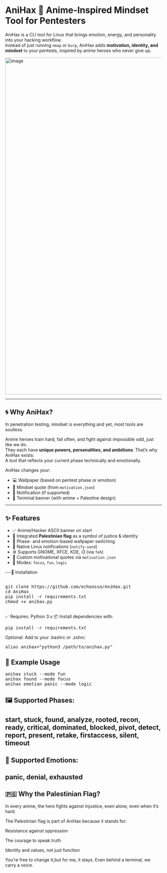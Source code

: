  # AniHax 🧠 Anime-Inspired Mindset Tool for Pentesters

AniHax is a CLI tool for Linux that brings emotion, energy, and personality into your hacking workflow.  
Instead of just running `nmap` or `burp`, AniHax adds **motivation, identity, and mindset** to your pentests, inspired by anime heroes who never give up.

<img width="1920" height="1080" alt="image" src="https://github.com/user-attachments/assets/b2edf788-e59d-4e78-b823-2ab71e378401" />

---

## 🌀 Why AniHax?

In penetration testing, mindset is everything and yet, most tools are soulless.

Anime heroes train hard, fail often, and fight against impossible odd, just like we do.  
They each have **unique powers, personalities, and ambitions**. That’s why AniHax exists:  
A tool that reflects your current phase technically and emotionally.

AniHax changes your:

- 💻 Wallpaper (based on pentest phase or emotion)
- 💬 Mindset quote (from `motivation.json`)
- 🔔 Notification (if supported)
- 🎌 Terminal banner (with anime + Palestine design)

---

## ✨ Features

- ✅ Anime/Hacker ASCII banner on start
- 🎌 Integrated **Palestinian flag** as a symbol of justice & identity
- 🧠 Phase- and emotion-based wallpaper switching
- 📢 Native Linux notifications (`notify-send`)
- ⚙️ Supports GNOME, XFCE, KDE, i3 (via `feh`)
- 💬 Custom motivational quotes via `motivation.json`
- 🧩 Modes: `focus`, `fun`, `logic`

---🧪 Installation
<pre> 
git clone https://github.com/echoosso/AniHax.git
cd AniHax
pip install -r requirements.txt
chmod +x anihax.py

</pre>



✅ Requires: Python 3.x
📦 Install dependencies with:

<pre>pip install -r requirements.txt</pre>

 
Optional: Add to your .bashrc or .zshrc:
<pre>alias anihax="python3 /path/to/anihax.py"</pre>

## 🔁 Example Usage

<pre>
anihax stuck --mode fun
anihax found --mode focus
anihax emotion panic --mode logic
</pre>
 
## 🖼️ Supported Phases:

start, stuck, found, analyze, rooted, recon, ready,
critical, dominated, blocked, pivot, detect, report,
present, retake, firstaccess, silent, timeout
---
## 🧠 Supported Emotions:

panic, denial, exhausted
---
## 🇵🇸 Why the Palestinian Flag?

   In every anime, the hero fights against injustice, even alone, even when it’s hard.

The Palestinian flag is part of AniHax because it stands for:

   Resistance against oppression

   The courage to speak truth

   Identity and values, not just function

You’re free to change it,but for me, it stays.
Even behind a terminal, we carry a voice.



